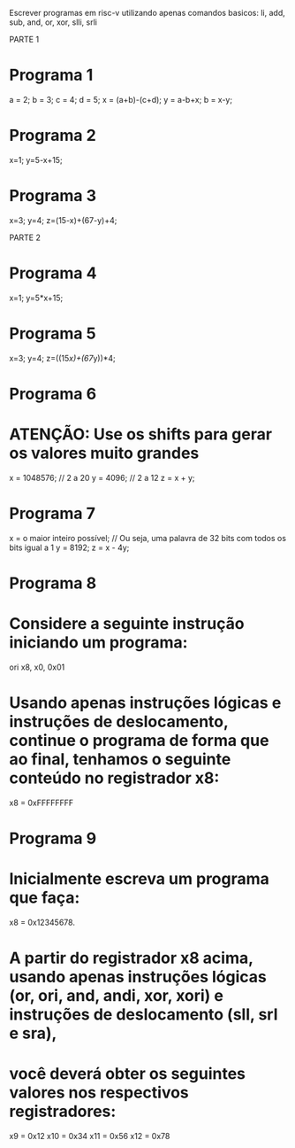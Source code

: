Escrever programas em risc-v utilizando apenas comandos basicos:
li, add, sub, and, or, xor, slli, srli

PARTE 1
# Programa 1
a = 2;
b = 3;
c = 4;
d = 5;
x = (a+b)-(c+d);
y = a-b+x;
b = x-y;
# Programa 2
x=1;
y=5-x+15;
# Programa 3
x=3;
y=4;
z=(15-x)+(67-y)+4;

PARTE 2
# Programa 4
x=1;
y=5*x+15;
# Programa 5
x=3;
y=4;
z=((15*x)+(67*y))*4;
# Programa 6
# ATENÇÃO: Use os shifts para gerar os valores muito grandes
x = 1048576; // 2 a 20
y = 4096; // 2 a 12
z = x + y;
# Programa 7
x = o maior inteiro possível; // Ou seja, uma palavra de 32 bits com todos os bits igual a 1
y = 8192;
z = x - 4y;
# Programa 8
# Considere a seguinte instrução iniciando um programa:
ori x8, x0, 0x01
# Usando apenas instruções lógicas e instruções de deslocamento, continue o programa de forma que ao final, tenhamos o seguinte conteúdo no registrador x8:
x8 = 0xFFFFFFFF
# Programa 9
# Inicialmente escreva um programa que faça:
x8 = 0x12345678.
# A partir do registrador x8 acima, usando apenas instruções lógicas (or, ori, and, andi, xor, xori) e instruções de deslocamento (sll, srl e sra),
# você deverá obter os seguintes valores nos respectivos registradores:
x9 = 0x12
x10 = 0x34
x11 = 0x56
x12 = 0x78